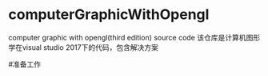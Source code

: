 # computerGraphicWithOpengl
<p>computer graphic with opengl(third edition) source code
该仓库是计算机图形学在visual studio 2017下的代码，包含解决方案</p>
#准备工作
